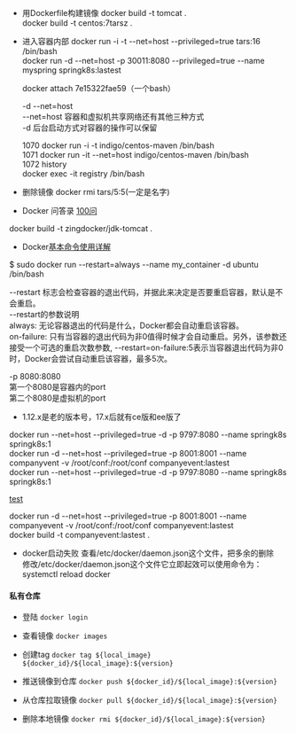 - 用Dockerfile构建镜像
docker build -t tomcat .  
docker build -t centos:7tarsz .  

- 进入容器内部
docker run -i -t --net=host --privileged=true tars:16 /bin/bash  
docker run -d --net=host -p 30011:8080 --privileged=true --name myspring springk8s:lastest  

  docker attach 7e15322fae59（一个bash）  

  -d --net=host  
  --net=host 容器和虚拟机共享网络还有其他三种方式  
  -d 后台启动方式对容器的操作可以保留  
  
  1070 docker run -i -t indigo/centos-maven /bin/bash  
  1071 docker run -it --net=host indigo/centos-maven /bin/bash  
  1072 history  
  docker exec -it registry /bin/bash
  
  
- 删除镜像
docker rmi tars/5:5(一定是名字)   

- Docker 问答录
[100问](https://blog.lab99.org/post/docker-2016-07-14-faq.html)   

docker build -t zingdocker/jdk-tomcat .  

- Docker[基本命令使用详解](http://blog.csdn.net/tianpy5/article/details/52336166) 

$ sudo docker run --restart=always --name my_container -d ubuntu /bin/bash  

--restart 标志会检查容器的退出代码，并据此来决定是否要重启容器，默认是不会重启。   
--restart的参数说明   
always: 无论容器退出的代码是什么，Docker都会自动重启该容器。   
on-failure: 只有当容器的退出代码为非0值得时候才会自动重启。另外，该参数还接受一个可选的重启次数参数, 
--restart=on-failure:5表示当容器退出代码为非0时，Docker会尝试自动重启该容器，最多5次。   

-p 8080:8080  
第一个8080是容器内的port  
第二个8080是虚拟机的port  

- 1.12.x是老的版本号，17.x后就有ce版和ee版了

docker run --net=host --privileged=true -d -p 9797:8080 --name springk8s springk8s:1  
docker run -d --net=host --privileged=true -p 8001:8001 --name companyvent -v /root/conf:/root/conf companyevent:lastest  
docker run --net=host --privileged=true -d -p 9797:8080 --name springk8s springk8s:1  

[test](http://172.18.44.66:8001/stocksData/companyEvent/getCompanyEvent?secuCode=000698&beginIndex=0&recordNum=5)

docker run -d --net=host --privileged=true -p 8001:8001 --name companyevent -v /root/conf:/root/conf companyevent:lastest  
docker build -t companyevent:lastest .  

- docker启动失败
查看/etc/docker/daemon.json这个文件，把多余的删除  
修改/etc/docker/daemon.json这个文件它立即起效可以使用命令为：  
systemctl reload docker  


#### 私有仓库

- 登陆 
```docker login```

- 查看镜像
```docker images```

- 创建tag
```docker tag ${local_image} ${docker_id}/${local_image}:${version}```

- 推送镜像到仓库
```docker push ${docker_id}/${local_image}:${version}```

- 从仓库拉取镜像
```docker pull ${docker_id}/${local_image}:${version}```

- 删除本地镜像
```docker rmi ${docker_id}/${local_image}:${version}```
